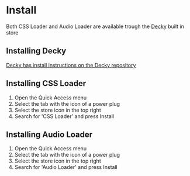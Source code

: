 # Install

Both CSS Loader and Audio Loader are available trough the [Decky](https://github.com/SteamDeckHomebrew/decky-loader) built in store

## Installing Decky
[Decky has install instructions on the Decky repository](https://github.com/SteamDeckHomebrew/decky-loader#-installation)

## Installing CSS Loader
1. Open the Quick Access menu
2. Select the tab with the icon of a power plug
3. Select the store icon in the top right
4. Search for 'CSS Loader' and press Install

## Installing Audio Loader
1. Open the Quick Access menu
2. Select the tab with the icon of a power plug
3. Select the store icon in the top right
4. Search for 'Audio Loader' and press Install
